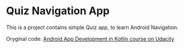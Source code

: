 # Quiz Navigation App

This is a project contains simple Quiz app, to learn Android Navigation.

Oryginal code: [Android App Development in Kotlin course on Udacity](https://www.udacity.com/course/developing-android-apps-with-kotlin--ud9012)